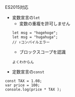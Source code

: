 ES2015対応
* 変数宣言の`let`
    * 変数の重複を許可しません
    ```
    let msg = "hogehoge";
    let msg = "hugahuga";
    // ↑コンパイルエラー
    ```
    * ブロックスコープを認識
    ```
    よくわからん
    ```
* 定数宣言の`const`
```
const TAX = 1.08;
var price = 100;
console.log(price * TAX );
```
